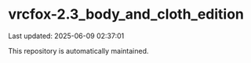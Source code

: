 # vrcfox-2.3_body_and_cloth_edition

Last updated: 2025-06-09 02:37:01

This repository is automatically maintained.

